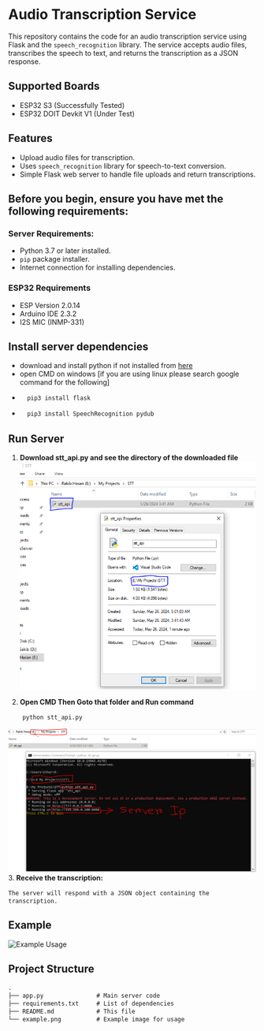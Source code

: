 # Audio Transcription Service

This repository contains the code for an audio transcription service using Flask and the `speech_recognition` library. The service accepts audio files, transcribes the speech to text, and returns the transcription as a JSON response.
## Supported Boards
- ESP32 S3 (Successfully Tested)
- ESP32 DOIT Devkit V1 (Under Test)

## Features
- Upload audio files for transcription.
- Uses `speech_recognition` library for speech-to-text conversion.
- Simple Flask web server to handle file uploads and return transcriptions.

## Before you begin, ensure you have met the following requirements:
### Server Requirements:
- Python 3.7 or later installed.
- `pip` package installer.
- Internet connection for installing dependencies.
### ESP32 Requirements
- ESP Version 2.0.14
- Arduino IDE 2.3.2
- I2S MIC (INMP-331)

## Install server dependencies   
- download and install python if not installed from [here](https://www.python.org/downloads/)
- open CMD on windows [if you are using linux please search google command for the following]
- ```sh
    pip3 install flask
    ```
- ```sh
    pip3 install SpeechRecognition pydub
    ```

## Run Server

1. **Download stt_api.py and see the directory of the downloaded file**
![Step 1](img/S1.PNG)

2. **Open CMD Then Goto that folder and Run command**

```sh
    python stt_api.py
```

![Step 2](img/S2.PNG)
3. **Receive the transcription:**

    The server will respond with a JSON object containing the transcription.

## Example

![Example Usage](example.png)

## Project Structure

```plaintext
.
├── app.py               # Main server code
├── requirements.txt     # List of dependencies
├── README.md            # This file
└── example.png          # Example image for usage
